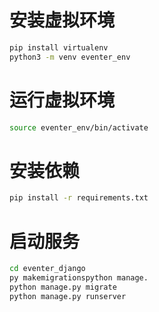 # 安装虚拟环境
```bash
pip install virtualenv
python3 -m venv eventer_env
```

# 运行虚拟环境
```bash
source eventer_env/bin/activate
```

# 安装依赖
```bash
pip install -r requirements.txt
```

# 启动服务
```bash
cd eventer_django
py makemigrationspython manage.
python manage.py migrate
python manage.py runserver
```
